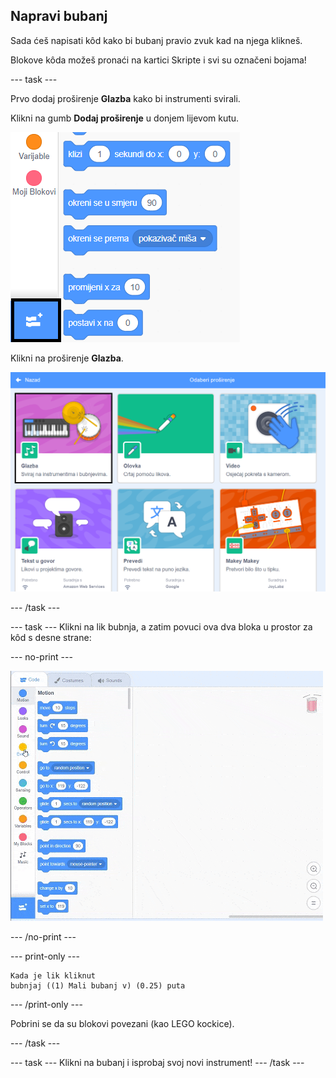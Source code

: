 ## Napravi bubanj

Sada ćeš napisati kôd kako bi bubanj pravio zvuk kad na njega klikneš.

Blokove kôda možeš pronaći na kartici Skripte i svi su označeni bojama!

\--- task \---

Prvo dodaj proširenje **Glazba** kako bi instrumenti svirali.

Klikni na gumb **Dodaj proširenje** u donjem lijevom kutu.

![istaknuti gumb za dodavanje proširenja](images/add-extension-annotated.png)

Klikni na proširenje **Glazba**.

![istaknuto proširenje za glazbu](images/click-music-annotated.png)

\--- /task \---

\--- task \--- Klikni na lik bubnja, a zatim povuci ova dva bloka u prostor za kôd s desne strane:

\--- no-print \---

![snimka zaslona](images/connect-block.gif)

\--- /no-print \---

\--- print-only \---

```blocks3
Kada je lik kliknut
bubnjaj ((1) Mali bubanj v) (0.25) puta
```

\--- /print-only \---

Pobrini se da su blokovi povezani (kao LEGO kockice).

\--- /task \---

\--- task \--- Klikni na bubanj i isprobaj svoj novi instrument! \--- /task \---